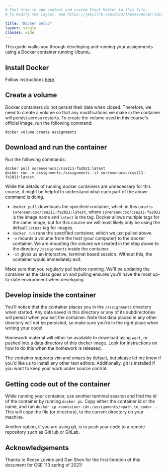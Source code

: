 ```yaml
---
# Feel free to add content and custom Front Matter to this file.
# To modify the layout, see https://jekyllrb.com/docs/themes/#overriding-theme-defaults

title: "Docker Setup"
layout: single
classes: wide
---
```


This guide walks you through developing and running your assignments using a Docker container running Ubuntu.

## Install Docker
Follow instructions [here](https://docs.docker.com/get-docker/).

## Create a volume
Docker containers do not persist their data when closed. Therefore, we need to create a volume so that any modifications we make in the container will persist across restarts. To create the volume used in this course's official image, run the following command:

`docker volume create assignments`

## Download and run the container
Run the following commands:

```
docker pull sorensenucsc/cse211-fa2021:latest
docker run -v assignments:/assignments -it sorensenucsc/cse211-fa2021:latest
```

While the details of running docker containers are unnecessary for this course, it might be helpful to understand what each part of the above command is doing.
- `docker pull` downloads the specified container, which in this case is `sorensenucsc/cse211-fa2021:latest`, where `sorensenucsc/cse211-fa2021` is the image name and `latest` is the tag. Docker allows multiple tags for the same image, but for this course we will most likely only be using the default `latest` tag for images.
- `docker run` runs the specified container, which we just pulled above.
- `-v` mounts a volume from the host (your computer) to the docker container. We are mounting the volume we created in the step above to the directory `/assignments` inside the container.
- `-it` gives us an interactive, terminal based session. Without this, the container would immediately exit.

Make sure that you regularly pull before running. We'll be updating the container as the class goes on and pulling ensures you'll have the most up-to-date environment when developing.

## Develop inside the container
You'll notice that the container places you in the `/assignments` directory when started. Any data saved in this directory or any of its subdirectories will persist when you exit the container. Note that data placed in any other directory will not be persisted, so make sure you're in the right place when writing your code!

Homework material will either be available to download using `wget`, or pushed into a data directory of this docker image. Look for instructions on how to do this when the homework is released. 

The container supports vim and emacs by default, but please let me know if you'd like us to install any other text editors. Additionally, git is installed if you want to keep your work under source control.

## Getting code out of the container
While running your container, use another terminal session and find the id of the container by running `docker ps`. Copy either the container id or the name, and run `docker cp <container-id>:/assignments/<path_to_code> .`. This will copy the file (or directory), to the current directory on your machine.

Another option, if you are using git, is to push your code to a remote repository such as GitHub or GitLab.

## Acknowledgements 

Thanks to Reese Levine and Gan Shen for the first iteration of this document for CSE 113 spring of 2021!
